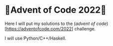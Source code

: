 # 🎄Advent of Code 2022🎄

Here I will put my solutions to the (_advent of code_)[https://adventofcode.com/2022] challenge.

I will use Python/C++/Haskell.
